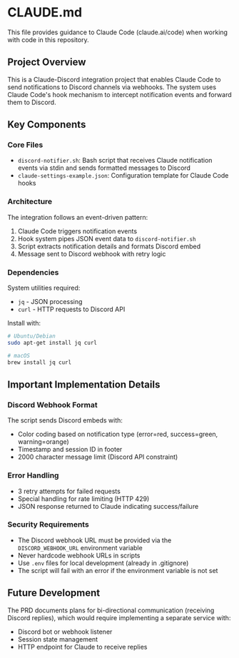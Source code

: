 # CLAUDE.md

This file provides guidance to Claude Code (claude.ai/code) when working with code in this repository.

## Project Overview

This is a Claude-Discord integration project that enables Claude Code to send notifications to Discord channels via webhooks. The system uses Claude Code's hook mechanism to intercept notification events and forward them to Discord.

## Key Components

### Core Files
- `discord-notifier.sh`: Bash script that receives Claude notification events via stdin and sends formatted messages to Discord
- `claude-settings-example.json`: Configuration template for Claude Code hooks

### Architecture

The integration follows an event-driven pattern:
1. Claude Code triggers notification events
2. Hook system pipes JSON event data to `discord-notifier.sh`
3. Script extracts notification details and formats Discord embed
4. Message sent to Discord webhook with retry logic

### Dependencies

System utilities required:
- `jq` - JSON processing
- `curl` - HTTP requests to Discord API

Install with:
```bash
# Ubuntu/Debian
sudo apt-get install jq curl

# macOS
brew install jq curl
```

## Important Implementation Details

### Discord Webhook Format
The script sends Discord embeds with:
- Color coding based on notification type (error=red, success=green, warning=orange)
- Timestamp and session ID in footer
- 2000 character message limit (Discord API constraint)

### Error Handling
- 3 retry attempts for failed requests
- Special handling for rate limiting (HTTP 429)
- JSON response returned to Claude indicating success/failure

### Security Requirements
- The Discord webhook URL must be provided via the `DISCORD_WEBHOOK_URL` environment variable
- Never hardcode webhook URLs in scripts
- Use `.env` files for local development (already in .gitignore)
- The script will fail with an error if the environment variable is not set

## Future Development

The PRD documents plans for bi-directional communication (receiving Discord replies), which would require implementing a separate service with:
- Discord bot or webhook listener
- Session state management
- HTTP endpoint for Claude to receive replies